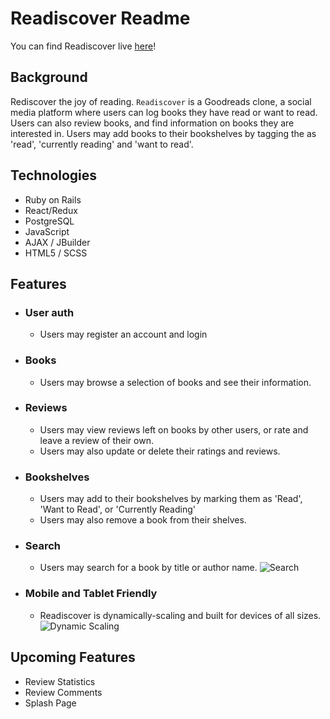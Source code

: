 # Readiscover Readme

You can find Readiscover live [here](https://readiscover.herokuapp.com/)!

## Background

Rediscover the joy of reading. `Readiscover` is a Goodreads clone, a social media platform where users can log books they have read or want to read. Users can also review books, and find information on books they are interested in. Users may add books to their bookshelves by tagging the as 'read', 'currently reading' and 'want to read'.

## Technologies

* Ruby on Rails
* React/Redux
* PostgreSQL
* JavaScript
* AJAX / JBuilder
* HTML5 / SCSS

## Features

* ### User auth 
    * Users may register an account and login

* ### Books
    * Users may browse a selection of books and see their information.

* ### Reviews
    * Users may view reviews left on books by other users, or rate and leave a review of their own.
    * Users may also update or delete their ratings and reviews.

* ### Bookshelves
    * Users may add to their bookshelves by marking them as 'Read', 'Want to Read', or 'Currently Reading'
    * Users may also remove a book from their shelves.

* ### Search
    * Users may search for a book by title or author name.
    ![Search](app/assets/images/search-gif.gif)

* ### Mobile and Tablet Friendly
    * Readiscover is dynamically-scaling and built for devices of all sizes.
    ![Dynamic Scaling](app/assets/images/dynamic_gif.gif)

## Upcoming Features

* Review Statistics
* Review Comments
* Splash Page